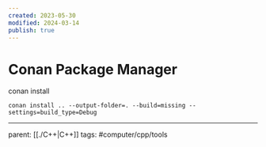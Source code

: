 ```yaml
---
created: 2023-05-30
modified: 2024-03-14
publish: true
---
```


# Conan Package Manager

conan install
```
conan install .. --output-folder=. --build=missing --settings=build_type=Debug
```

---
parent: [[./C++|C++]]
tags: #computer/cpp/tools